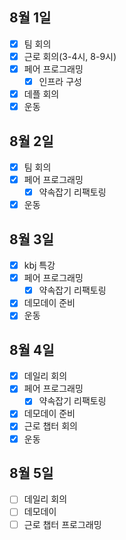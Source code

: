 ## 8월 1일

- [x] 팀 회의
- [x] 근로 회의(3-4시, 8-9시)
- [x] 페어 프로그래밍
  - [x] 인프라 구성
- [x] 데플 회의
- [x] 운동

## 8월 2일

- [x] 팀 회의
- [x] 페어 프로그래밍
  - [x] 약속잡기 리팩토링
- [x] 운동

## 8월 3일

- [x] kbj 특강
- [x] 페어 프로그래밍
  - [x] 약속잡기 리팩토링
- [x] 데모데이 준비
- [x] 운동

## 8월 4일

- [x] 데일리 회의
- [x] 페어 프로그래밍
  - [x] 약속잡기 리팩토링
- [x] 데모데이 준비
- [x] 근로 챕터 회의
- [x] 운동

## 8월 5일

- [ ] 데일리 회의
- [ ] 데모데이
- [ ] 근로 챕터 프로그래밍

